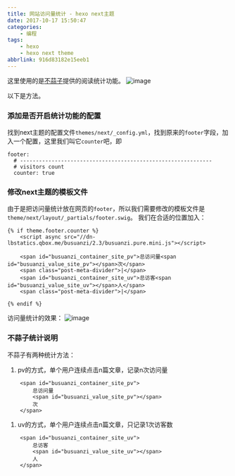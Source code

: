 ```yaml
---
title: 网站访问量统计 - hexo next主题
date: 2017-10-17 15:50:47
categories:
    - 编程
tags:
    - hexo
    - hexo next theme
abbrlink: 916d83182e15eeb1
---
```



这里使用的是[不蒜子]提供的阅读统计功能。
![image](http://oxnimkw03.bkt.clouddn.com/20171017172318.png)

以下是方法。

### 添加是否开启统计功能的配置

找到next主题的配置文件`themes/next/_config.yml`，找到原来的`footer`字段，加入一个配置，这里我们叫它`counter`吧，即
```
footer:
  # -------------------------------------------------------------
  # visitors count
  counter: true
```

### 修改next主题的模板文件

由于是把访问量统计放在网页的`footer`，所以我们需要修改的模板文件是`theme/next/layout/_partials/footer.swig`。
我们在合适的位置加入：
```
{% if theme.footer.counter %}
    <script async src="//dn-lbstatics.qbox.me/busuanzi/2.3/busuanzi.pure.mini.js"></script>

    <span id="busuanzi_container_site_pv">总访问量<span id="busuanzi_value_site_pv"></span>次</span>
    <span class="post-meta-divider">|</span>
    <span id="busuanzi_container_site_uv">总访客<span id="busuanzi_value_site_uv"></span>人</span>
    <span class="post-meta-divider">|</span>

{% endif %}
```

访问量统计的效果：
![image](http://oxnimkw03.bkt.clouddn.com/20171017165533.png)

### 不蒜子统计说明

不蒜子有两种统计方法：

1. pv的方式，单个用户连续点击n篇文章，记录n次访问量
```
    <span id="busuanzi_container_site_pv">
        总访问量
        <span id="busuanzi_value_site_pv"></span>
        次
    </span>
```

1. uv的方式，单个用户连续点击n篇文章，只记录1次访客数
```
    <span id="busuanzi_container_site_uv">
        总访客
        <span id="busuanzi_value_site_uv"></span>
        人
    </span>
```


[//]: # (These are reference links used in the body of this note and get stripped out when the markdown processor does its job. There is no need to format nicely because it shouldn't be seen. Thanks SO - http://stackoverflow.com/questions/4823468/store-comments-in-markdown-syntax)

[不蒜子]:(http://busuanzi.ibruce.info/)

